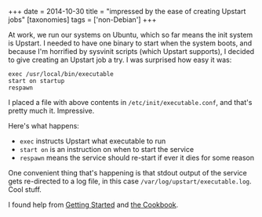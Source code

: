 +++
date = 2014-10-30
title = "impressed by the ease of creating Upstart jobs"
[taxonomies]
tags = ['non-Debian']
+++

At work, we run our systems on Ubuntu, which so far means the init
system is Upstart. I needed to have one binary to start when the system
boots, and because I'm horrified by sysvinit scripts (which Upstart
supports), I decided to give creating an Upstart job a try. I was
surprised how easy it was:

    exec /usr/local/bin/executable
    start on startup
    respawn

I placed a file with above contents in `/etc/init/executable.conf`, and
that's pretty much it. Impressive.

Here's what happens:

-   `exec` instructs Upstart what executable to run
-   `start on` is an instruction on when to start the service
-   `respawn` means the service should re-start if ever it dies for some
    reason

One convenient thing that's happening is that stdout output of the
service gets re-directed to a log file, in this case
`/var/log/upstart/executable.log`. Cool stuff.

I found help from [Getting Started] and [the Cookbook].

  [Getting Started]: http://upstart.ubuntu.com/getting-started.html
  [the Cookbook]: http://upstart.ubuntu.com/cookbook
